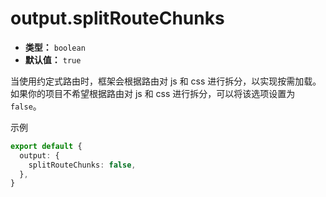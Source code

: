 # output.splitRouteChunks

- **类型：** `boolean`
- **默认值：** `true`

当使用约定式路由时，框架会根据路由对 js 和 css 进行拆分，以实现按需加载。如果你的项目不希望根据路由对 js 和 css 进行拆分，可以将该选项设置为 `false`。

示例

```ts
export default {
  output: {
    splitRouteChunks: false,
  },
}
```
